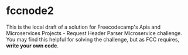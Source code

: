 # fccnode2

This is the local draft of a solution for Freecodecamp's Apis and Microservices Projects - Request Header Parser Microservice
challenge. You may find this helpful for solving the challenge, but as FCC requires, **write your own code**.
